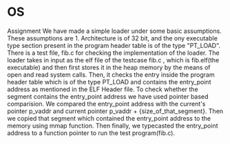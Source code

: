 # OS
Assignment
We have made a simple loader under some  basic assumptions. These assumptions are 1. Architecture is of 32 bit, and the ony executable type section present in the program header table is of the type "PT_LOAD". 
There is a test file, fib.c for checking the implementation of the loader.
The loader takes in input as the elf file of the testcase fib.c , which is fib.elf(the executable) and then first stores it in the heap memory by the means of open and read system calls. Then, it checks the entry inside the program header table which is of the type PT_LOAD and contains the entry_point address as mentioned in the ELF Header file. To check whether the segment contains the entry_point address we have used pointer based comparision. We compared the entry_point address with the current's pointer  p_vaddr and current pointer p_vaddr + {size_of_that_segment}. Then we copied that segment which contained the entry_point address to the memory using mmap function.
Then finally, we typecasted the entry_point address to a function pointer to run the test program(fib.c). 
